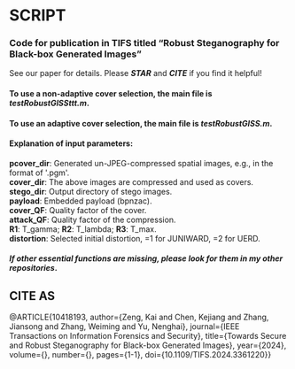 # SCRIPT
### Code for publication in TIFS titled “Robust Steganography for Black-box Generated Images”
 See our paper for details. Please ***STAR*** and ***CITE*** if you find it helpful!

#### To use a non-adaptive cover selection, the main file is *testRobustGISSttt.m*.
#### To use an adaptive cover selection, the main file is *testRobustGISS.m*.

#### Explanation of input parameters:
**pcover_dir**: Generated un-JPEG-compressed spatial images, e.g., in the format of '.pgm'.\
**cover_dir**: The above images are compressed and used as covers.\
**stego_dir**: Output directory of stego images.\
**payload**: Embedded payload (bpnzac).\
**cover_QF**: Quality factor of the cover.\
**attack_QF**: Quality factor of the compression.\
**R1**: T_gamma; **R2**: T_lambda; **R3**: T_max.\
**distortion**: Selected initial distortion, =1 for JUNIWARD, =2 for UERD.

#### *If other essential functions are missing, please look for them in my other repositories*.

## CITE AS
@ARTICLE{10418193,
  author={Zeng, Kai and Chen, Kejiang and Zhang, Jiansong and Zhang, Weiming and Yu, Nenghai},
  journal={IEEE Transactions on Information Forensics and Security}, 
  title={Towards Secure and Robust Steganography for Black-box Generated Images}, 
  year={2024},
  volume={},
  number={},
  pages={1-1},
  doi={10.1109/TIFS.2024.3361220}}
